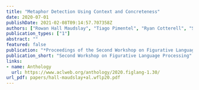 ```yaml
---
title: "Metaphor Detection Using Context and Concreteness"
date: 2020-07-01
publishDate: 2021-02-08T09:14:57.707358Z
authors: ["Rowan Hall Maudslay", "Tiago Pimentel", "Ryan Cotterell", "Simone Teufel"]
publication_types: ["1"]
abstract: ""
featured: false
publication: "*Proceedings of the Second Workshop on Figurative Language Processing*"
publication_short: "Second Workshop on Figurative Language Processing"
links:
- name: Anthology
  url: https://www.aclweb.org/anthology/2020.figlang-1.30/
url_pdf: papers/hall-maudslay+al.wflp20.pdf
---
```


